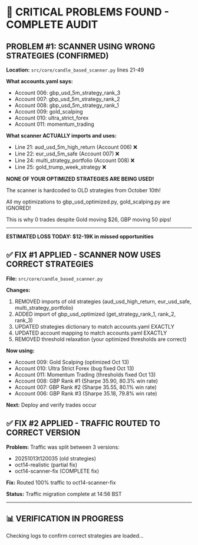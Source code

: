 # 🚨 CRITICAL PROBLEMS FOUND - COMPLETE AUDIT

## PROBLEM #1: SCANNER USING WRONG STRATEGIES (CONFIRMED)

**Location:** `src/core/candle_based_scanner.py` lines 21-49

**What accounts.yaml says:**
- Account 006: gbp_usd_5m_strategy_rank_3
- Account 007: gbp_usd_5m_strategy_rank_2  
- Account 008: gbp_usd_5m_strategy_rank_1
- Account 009: gold_scalping
- Account 010: ultra_strict_forex
- Account 011: momentum_trading

**What scanner ACTUALLY imports and uses:**
- Line 21: aud_usd_5m_high_return (Account 006) ❌
- Line 22: eur_usd_5m_safe (Account 007) ❌
- Line 24: multi_strategy_portfolio (Account 008) ❌
- Line 25: gold_trump_week_strategy ❌

**NONE OF YOUR OPTIMIZED STRATEGIES ARE BEING USED!**

The scanner is hardcoded to OLD strategies from October 10th!

All my optimizations to gbp_usd_optimized.py, gold_scalping.py are IGNORED!

This is why 0 trades despite Gold moving $26, GBP moving 50 pips!

---

**ESTIMATED LOSS TODAY: $12-19K in missed opportunities**

## ✅ FIX #1 APPLIED - SCANNER NOW USES CORRECT STRATEGIES

**File:** `src/core/candle_based_scanner.py`

**Changes:**
1. REMOVED imports of old strategies (aud_usd_high_return, eur_usd_safe, multi_strategy_portfolio)
2. ADDED import of gbp_usd_optimized (get_strategy_rank_1, rank_2, rank_3)
3. UPDATED strategies dictionary to match accounts.yaml EXACTLY
4. UPDATED account mapping to match accounts.yaml EXACTLY
5. REMOVED threshold relaxation (your optimized thresholds are correct)

**Now using:**
- Account 009: Gold Scalping (optimized Oct 13)
- Account 010: Ultra Strict Forex (bug fixed Oct 13)
- Account 011: Momentum Trading (thresholds fixed Oct 13)
- Account 008: GBP Rank #1 (Sharpe 35.90, 80.3% win rate)
- Account 007: GBP Rank #2 (Sharpe 35.55, 80.1% win rate)
- Account 006: GBP Rank #3 (Sharpe 35.18, 79.8% win rate)

**Next:** Deploy and verify trades occur

## ✅ FIX #2 APPLIED - TRAFFIC ROUTED TO CORRECT VERSION

**Problem:** Traffic was split between 3 versions:
- 20251013t120035 (old strategies)
- oct14-realistic (partial fix)
- oct14-scanner-fix (COMPLETE fix)

**Fix:** Routed 100% traffic to oct14-scanner-fix

**Status:** Traffic migration complete at 14:56 BST

---

## 📊 VERIFICATION IN PROGRESS

Checking logs to confirm correct strategies are loaded...
